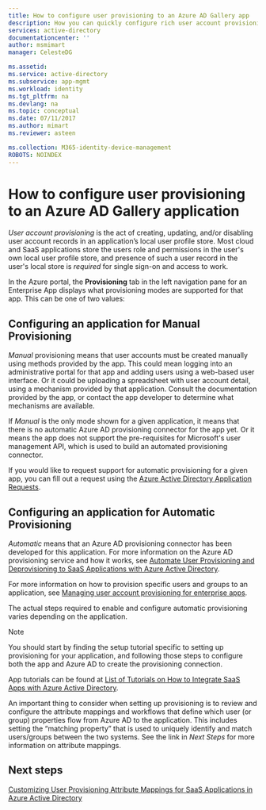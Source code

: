 ```yaml
---
title: How to configure user provisioning to an Azure AD Gallery app
description: How you can quickly configure rich user account provisioning and deprovisioning to applications already listed in the Azure AD Application Gallery
services: active-directory
documentationcenter: ''
author: msmimart
manager: CelesteDG

ms.assetid: 
ms.service: active-directory
ms.subservice: app-mgmt
ms.workload: identity
ms.tgt_pltfrm: na
ms.devlang: na
ms.topic: conceptual
ms.date: 07/11/2017
ms.author: mimart
ms.reviewer: asteen

ms.collection: M365-identity-device-management
ROBOTS: NOINDEX
---
```


# How to configure user provisioning to an Azure AD Gallery application

*User account provisioning* is the act of creating, updating, and/or disabling user account records in an application’s local user profile store. Most cloud and SaaS applications store the users role and permissions in the user's own local user profile store, and presence of such a user record in the user's local store is *required* for single sign-on and access to work.

In the Azure portal, the **Provisioning** tab in the left navigation pane for an Enterprise App displays what provisioning modes are supported for that app. This can be one of two values:

## Configuring an application for Manual Provisioning

*Manual* provisioning means that user accounts must be created manually using methods provided by the app. This could mean logging into an administrative portal for that app and adding users using a web-based user interface. Or it could be uploading a spreadsheet with user account detail, using a mechanism provided by that application. Consult the documentation provided by the app, or contact the app developer to determine what mechanisms are available.

If *Manual* is the only mode shown for a given application, it means that there is no automatic Azure AD provisioning connector for the app yet. Or it means the app does not support the pre-requisites for Microsoft's user management API, which is used to build an automated provisioning connector.

If you would like to request support for automatic provisioning for a given app, you can fill out a request using the [Azure Active Directory Application Requests](https://aka.ms/aadapprequest).

## Configuring an application for Automatic Provisioning

*Automatic* means that an Azure AD provisioning connector has been developed for this application. For more information on the Azure AD provisioning service and how it works, see [Automate User Provisioning and Deprovisioning to SaaS Applications with Azure Active Directory](user-provisioning.md).

For more information on how to provision specific users and groups to an application, see [Managing user account provisioning for enterprise apps](configure-automatic-user-provisioning-portal.md).

The actual steps required to enable and configure automatic provisioning varies depending on the application.

> [!NOTE]
> You should start by finding the setup tutorial specific to setting up provisioning for your application, and following those steps to configure both the app and Azure AD to create the provisioning connection.

App tutorials can be found at [List of Tutorials on How to Integrate SaaS Apps with Azure Active Directory](../saas-apps/tutorial-list.md).

An important thing to consider when setting up provisioning is to review and configure the attribute mappings and workflows that define which user (or group) properties flow from Azure AD to the application. This includes setting the “matching property” that is used to uniquely identify and match users/groups between the two systems. See the link in *Next Steps* for more information on attribute mappings.

## Next steps
[Customizing User Provisioning Attribute Mappings for SaaS Applications in Azure Active Directory](customize-application-attributes.md)

